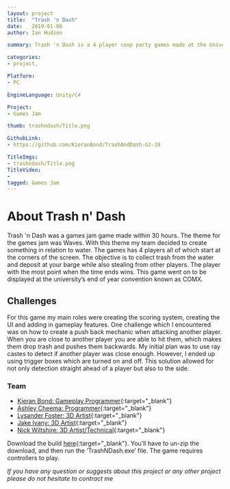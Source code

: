 ```yaml
---
layout: project
title:  "Trash 'n Dash"
date:   2019-01-06
author: Ian Hudson

summary: Trash 'n Dash is a 4 player coop party games made at the University of Gloucestershire 2019 games jam.

categories:
- project,

Platform:
- PC

EngineLanguage: Unity/C#

Project:
- Games Jam

thumb: trashndash/Title.png

GithubLink:
- https://github.com/KieranBond/TrashAndDash-GJ-19

TitleImgs:
- trashndash/Title.png
TitleVideo:
- 
tagged: Games Jam
---
```


# About Trash n' Dash
Trash 'n Dash was a games jam game made within 30 hours. The theme for the games jam was Waves. With this theme my team decided to create something in relation to water. The games has 4 players all of which start at the corners of the screen. The objective is to collect trash from the water and deposit at your barge while also stealing from other players. The player with the most point when the time ends wins. This game went on to be displayed at the university’s end of year convention known as COMX.


## Challenges
For this game my main roles were creating the scoring system, creating the UI and adding in
gameplay features. One challenge which I encountered was on how to create a push back mechanic when attacking another player. When you are close to another player you are able to hit them, which makes them drop trash and pushes them backwards. My initial plan was to use ray castes to detect if another player was close enough. However, I ended up using trigger boxes which are turned on and off. This solution allowed for not only detection straight ahead of a player but also to the side.


### Team
- [Kieran Bond: Gameplay Programmer](http://kieranbond.co.uk){:target="_blank"}
- [Ashley Cheema: Programmer](https://ashleycheema.github.io){:target="_blank"}
- [Lysander Foster: 3D Artist](https://lysanderfoster.com){:target="_blank"}
- [Jake Ivany: 3D Artist](https://www.artstation.com/jake_ivany){:target="_blank"}
- [Nick Wiltshire: 3D Artist/Technical](https://www.artstation.com/nickwiltshire){:target="_blank"}

Download the build [here](https://github.com/KieranBond/TrashAndDash-GJ-19/releases/tag/v1.0){:target="_blank"}. You’ll have to un-zip the download, and then run the ‘TrashNDash.exe’ file.
The game requires controllers to play.

<i>If you have any question or suggests about this project or any other project please do not hesitate to contract me<i/>